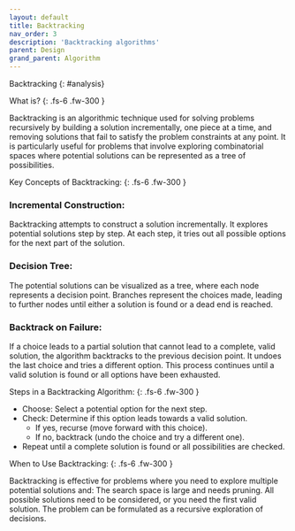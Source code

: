 ```yaml
---
layout: default
title: Backtracking
nav_order: 3
description: 'Backtracking algorithms'
parent: Design
grand_parent: Algorithm
---
```


Backtracking 
{: #analysis}

What is?
{: .fs-6 .fw-300  }

Backtracking is an algorithmic technique used for solving problems recursively by building a solution incrementally, one piece at a time, and removing solutions that fail to satisfy the problem constraints at any point. It is particularly useful for problems that involve exploring combinatorial spaces where potential solutions can be represented as a tree of possibilities.

Key Concepts of Backtracking:
{: .fs-6 .fw-300  }

### Incremental Construction:

Backtracking attempts to construct a solution incrementally. It explores potential solutions step by step. At each step, it tries out all possible options for the next part of the solution.

### Decision Tree:

The potential solutions can be visualized as a tree, where each node represents a decision point. Branches represent the choices made, leading to further nodes until either a solution is found or a dead end is reached.

### Backtrack on Failure:

If a choice leads to a partial solution that cannot lead to a complete, valid solution, the algorithm backtracks to the previous decision point. It undoes the last choice and tries a different option. This process continues until a valid solution is found or all options have been exhausted.

Steps in a Backtracking Algorithm:
{: .fs-6 .fw-300  }


- Choose: Select a potential option for the next step.
- Check: Determine if this option leads towards a valid solution.
  - If yes, recurse (move forward with this choice).
  - If no, backtrack (undo the choice and try a different one).
- Repeat until a complete solution is found or all possibilities are checked.

 
When to Use Backtracking:
{: .fs-6 .fw-300  }

Backtracking is effective for problems where you need to explore multiple potential solutions and: The search space is large and needs pruning. All possible solutions need to be considered, or you need the first valid solution. The problem can be formulated as a recursive exploration of decisions.
